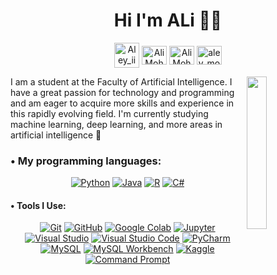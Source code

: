 <h1 align="center">Hi I'm ALi 👨‍💻 </h1>

<p align="center"> 
<a href="https://x.com/Aley_ii?t=KmLbJp811f4JmlUWV92xYQ&s=09" target="_blank"><img align="center" src="https://pbs.twimg.com/profile_images/1683899100922511378/5lY42eHs_400x400.jpg" alt="Aley_ii" height="40" width="40" /></a>
<a href="https://linkedin.com/in/ali-mohamed-86313a287" target="_blank"><img align="center" src="https://raw.githubusercontent.com/rahuldkjain/github-profile-readme-generator/master/src/images/icons/Social/linked-in-alt.svg" alt="Ali Mohamed" height="30" width="40" /></a>
<a href="https://www.facebook.com/profile.php?id=100036891202197&mibextid=ZbWKwL" target="_blank"><img align="center" src="https://raw.githubusercontent.com/rahuldkjain/github-profile-readme-generator/master/src/images/icons/Social/facebook.svg" alt="Ali Mohamed" height="30" width="40" /></a>
<a href="https://www.instagram.com/aley_mohammed?igsh=dDB4eGRzcnhuMnYx" target="_blank"><img align="center" src="https://raw.githubusercontent.com/rahuldkjain/github-profile-readme-generator/master/src/images/icons/Social/instagram.svg" alt="aley_mohammed" height="30" width="40" /></a>

</p>
  
<img src="https://cdn3d.iconscout.com/3d/premium/thumb/male-character-sitting-on-chair-and-using-laptop-4634472-3855677.png?f=webp" align="right" width="25%"/>

I am a student at the Faculty of Artificial Intelligence. I have a great passion for technology and programming and am eager to acquire more skills and experience in this rapidly evolving field. I'm currently studying machine learning, deep learning, and more areas in artificial intelligence 🤖

<h3 align="left">• My programming languages:</h3>
<p align="center">
    <a href="https://www.python.org/"><img src="https://img.shields.io/badge/python-%2314354C.svg?style=for-the-badge&logo=python&logoColor=white" alt="Python"></a>
    <a href="https://www.java.com/"><img src="https://img.shields.io/badge/java-%23ED8B00.svg?style=for-the-badge&logo=java&logoColor=white" alt="Java"></a>
    <a href="https://www.r-project.org/"><img src="https://img.shields.io/badge/R-%23276DC3.svg?style=for-the-badge&logo=r&logoColor=white" alt="R"></a>
    <a href="https://docs.microsoft.com/en-us/dotnet/csharp/"><img src="https://img.shields.io/badge/c%23-%23239120.svg?style=for-the-badge&logo=c-sharp&logoColor=white" alt="C#"></a>
    
</p>
<h4 align="left">• Tools I Use:</h4>
<p align="center">
    <a href="https://git-scm.com/"><img src="https://img.shields.io/badge/git-%23F05033.svg?style=for-the-badge&logo=git&logoColor=white" alt="Git"></a>
    <a href="https://github.com/"><img src="https://img.shields.io/badge/github-%23121011.svg?style=for-the-badge&logo=github&logoColor=white" alt="GitHub"></a>
    <a href="https://colab.research.google.com/"><img src="https://img.shields.io/badge/google%20colab-%23F9AB00.svg?style=for-the-badge&logo=google-colab&logoColor=white" alt="Google Colab"></a>
    <a href="https://jupyter.org/"><img src="https://img.shields.io/badge/jupyter-%23F37626.svg?style=for-the-badge&logo=jupyter&logoColor=white" alt="Jupyter"></a>
    <a href="https://visualstudio.microsoft.com/"><img src="https://img.shields.io/badge/visual%20studio-%235C2D91.svg?style=for-the-badge&logo=visual-studio&logoColor=white" alt="Visual Studio"></a>
    <a href="https://code.visualstudio.com/"><img src="https://img.shields.io/badge/visual%20studio%20code-%23007ACC.svg?style=for-the-badge&logo=visual-studio-code&logoColor=white" alt="Visual Studio Code"></a>
    <a href="https://www.jetbrains.com/pycharm/"><img src="https://img.shields.io/badge/pycharm-%23000000.svg?style=for-the-badge&logo=pycharm&logoColor=white" alt="PyCharm"></a>
    <a href="https://www.mysql.com/"><img src="https://img.shields.io/badge/mysql-%2300f.svg?style=for-the-badge&logo=mysql&logoColor=white" alt="MySQL"></a>
    <a href="https://www.mysql.com/products/workbench/"><img src="https://img.shields.io/badge/mysql%20workbench-%2300f.svg?style=for-the-badge&logo=mysql&logoColor=white" alt="MySQL Workbench"></a>
    <a href="https://www.kaggle.com/"><img src="https://img.shields.io/badge/kaggle-%2344BAE8.svg?style=for-the-badge&logo=kaggle&logoColor=white" alt="Kaggle"></a>
   <a href="https://docs.microsoft.com/en-us/windows-server/administration/windows-commands/cmd"><img src="https://img.shields.io/badge/command%20prompt-%23000.svg?style=for-the-badge&logo=command-prompt&logoColor=white" alt="Command Prompt"></a>
</p>
